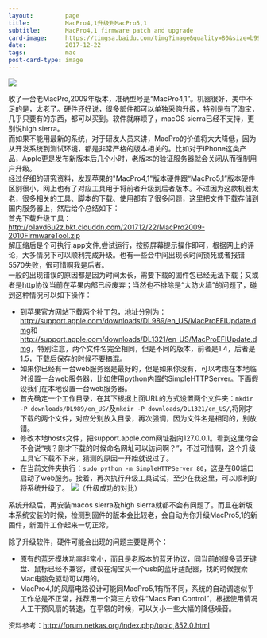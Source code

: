 ```yaml
---
layout:         page
title:          MacPro4,1升级到MacPro5,1
subtitle:       MacPro4,1 firmware patch and upgrade 
card-image:     https://timgsa.baidu.com/timg?image&quality=80&size=b9999_10000&sec=1514534533&di=0c6ea22bff1630d62b5d095ff7470481&imgtype=jpg&er=1&src=http%3A%2F%2Fmac.tgbus.com%2Fmacpro%2Fimages%2Fdesign_io_hero20080108.png
date:           2017-12-22
tags:           mac
post-card-type: image
---
```

![](https://timgsa.baidu.com/timg?image&quality=80&size=b9999_10000&sec=1514534533&di=0c6ea22bff1630d62b5d095ff7470481&imgtype=jpg&er=1&src=http%3A%2F%2Fmac.tgbus.com%2Fmacpro%2Fimages%2Fdesign_io_hero20080108.png)

收了一台老MacPro,2009年版本，准确型号是“MacPro4,1”。机器很好，美中不足的是，太老了。硬件还好说，很多部件都可以单独采购升级，特别是有了淘宝，几乎只要有的东西，都可以买到。软件就麻烦了，macOS sierra已经不支持，更别说high sierra。  
而如果不能用最新的系统，对于研发人员来讲，MacPro的价值将大大降低，因为从开发系统到测试环境，都是非常严格的版本相关的。比如对于iPhone这类产品，Apple更是发布新版本后几个小时，老版本的验证服务器就会关闭从而强制用户升级。  
经过仔细的研究资料，发现苹果的"MacPro4,1"版本硬件跟“MacPro5,1”版本硬件区别很小，网上也有了对应工具用于将前者升级到后者版本。不过因为这款机器太老，很多相关的工具、脚本的下载、使用都有了很多问题，这里把文件下载存储到国内服务器上，然后给个总结如下：  
首先下载升级工具：<http://p1avd6u2z.bkt.clouddn.com/201712/22/MacPro2009-2010FirmwareTool.zip>  
解压缩后是个可执行.app文件,尝试运行，按照屏幕提示操作即可，根据网上的评论，大多情况下可以顺利完成升级。也有一些会中间出现长时间锁死或者报错5570失败，很可惜啊我是后者。  
一般的出现错误的原因都是因为时间太长，需要下载的固件包已经无法下载；又或者是http协议当前在苹果内部已经废弃；当然也不排除是“大防火墙”的问题了，碰到这种情况可以如下操作：
* 到苹果官方网站下载两个补丁包，地址分别为：<http://support.apple.com/downloads/DL989/en_US/MacProEFIUpdate.dmg>和<http://support.apple.com/downloads/DL1321/en_US/MacProEFIUpdate.dmg>，特别注意，两个文件名完全相同，但是不同的版本，前者是1.4，后者是1.5，下载后保存的时候不要搞混。
* 如果你已经有一台web服务器是最好的，但是如果你没有，可以考虑在本地临时设置一台web服务器，比如使用python内置的SimpleHTTPServer。下面假设我们在本地设置一台web服务器。
* 首先确定一个工作目录，在其下根据上面URL的方式设置两个文件夹：`mkdir -P downloads/DL989/en_US/`及`mkdir -P downloads/DL1321/en_US/`,将刚才下载的两个文件，对应分别放入目录，再次强调，因为文件名是相同的，别放错。
* 修改本地hosts文件，把support.apple.com网址指向127.0.0.1。看到这里你会不会说“咦？刚才下载的时候命名网址可以访问啊？”，不过可惜啊，这个升级工具它下载不下来，猜测的原因一开始就说过了。
* 在当前文件夹执行：`sudo python -m SimpleHTTPServer 80`，这是在80端口启动了web服务。接着，再次执行升级工具试试，至少在我这里，可以顺利的将系统升级了。
![](http://p1avd6u2z.bkt.clouddn.com/201712/22/macpro.jpg)（升级成功的对比）

系统升级后，再安装macos sierra及high sierra就都不会有问题了。而且在新版本系统安装的时候，检测到固件的版本会比较老，会自动为你升级MacPro5,1的新固件，新固件工作起来一切正常。

除了升级软件，硬件可能会出现的问题主要是两个：  
* 原有的蓝牙模块功率非常小，而且是老版本的蓝牙协议，同当前的很多蓝牙键盘、鼠标已经不兼容，建议在淘宝买一个usb的蓝牙适配器，找的时候搜索Mac电脑免驱动可以用的。
* MacPro4,1的风扇电路设计可能同MacPro5,1有所不同，系统的自动调速似乎工作总是不正常，推荐用一个第三方软件“Macs Fan Control”，根据使用情况人工干预风扇的转速，在平常的时候，可以关小一些大幅的降低噪音。



资料参考：<http://forum.netkas.org/index.php/topic,852.0.html>